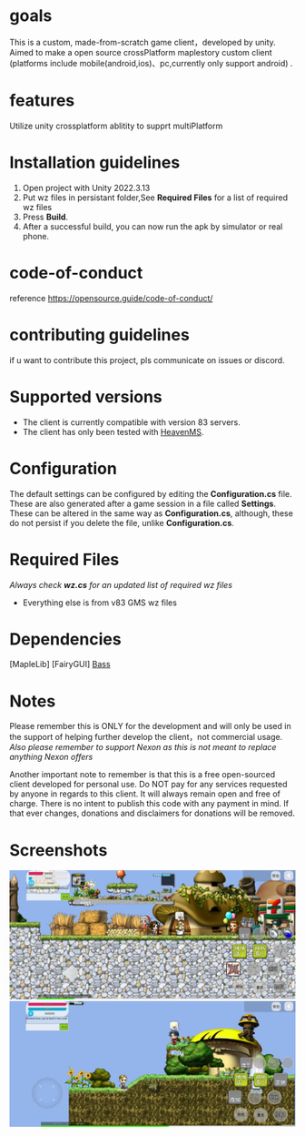 # goals
This is a custom, made-from-scratch game client，developed by unity. Aimed to make a open source crossPlatform maplestory custom client (platforms include mobile(android,ios)、pc,currently only support android) .

# features
Utilize unity crossplatform ablitity to supprt multiPlatform

# Installation guidelines
1. Open project with Unity 2022.3.13
2. Put wz files in persistant folder,See **Required Files** for a list of required wz files
3. Press **Build**.
4. After a successful build, you can now run the apk by simulator or real phone.

# code-of-conduct
reference https://opensource.guide/code-of-conduct/

# contributing guidelines
if u want to contribute this project, pls communicate on issues or discord.

# Supported versions
- The client is currently compatible with version 83 servers.
- The client has only been tested with [HeavenMS].

# Configuration
The default settings can be configured by editing the **Configuration.cs** file. These are also generated after a game session in a file called **Settings**. These can be altered in the same way as **Configuration.cs**, although, these do not persist if you delete the file, unlike **Configuration.cs**.

# Required Files
*Always check **wz.cs** for an updated list of required wz files*
- Everything else is from v83 GMS wz files

# Dependencies
[MapleLib]
[FairyGUI]
[Bass]

# Notes
Please remember this is ONLY for the development and will only be used in the support of helping further develop the client，not commercial usage. *Also please remember to support Nexon as this is not meant to replace anything Nexon offers*

Another important note to remember is that this is a free open-sourced client developed for personal use. Do NOT pay for any services requested by anyone in regards to this client. It will always remain open and free of charge. There is no intent to publish this code with any payment in mind. If that ever changes, donations and disclaimers for donations will be removed.

[HeavenMS]:          https://github.com/ronancpl/HeavenMS
[Bass]:              http://www.un4seen.com/

# Screenshots
<img src="Screenshots/2.jpg"  width="auto" height="auto">
<img src="Screenshots/3.jpg"  width="auto" height="auto">